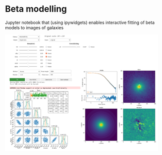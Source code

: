# Beta modelling

Jupyter notebook that (using ipywidgets) enables interactive fitting of beta models to images of galaxies

![](img.png)